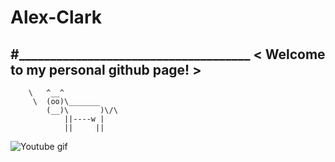 # Alex-Clark
#_____________________________________
< Welcome to my personal github page! >
 ------------------------------------- 
        \   ^__^
         \  (oo)\_______
            (__)\       )\/\
                ||----w |
                ||     ||
                
                

![Youtube gif](https://github.com/Alyx-Clark/Alyx-Clark/raw/main/erased-satoru.gif)
